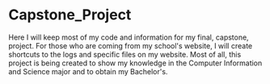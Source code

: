# Capstone_Project
Here I will keep most of my code and information for my final, capstone, project. For those who are coming from my school's website, I will create shortcuts to the logs and specific files on my website. Most of all, this project is being created to show my knowledge in the Computer Information and Science major and to obtain my Bachelor's.
